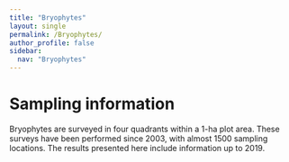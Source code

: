 ```yaml
---
title: "Bryophytes"
layout: single
permalink: /Bryophytes/
author_profile: false
sidebar:
  nav: "Bryophytes"
---
```


<h1>Sampling information</h1>

Bryophytes are surveyed in four quadrants within a 1-ha plot area. These surveys have been performed since 2003, with almost 1500 sampling locations. The results presented here include information up to 2019.

